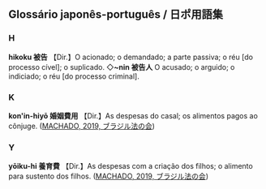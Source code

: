 ## Glossário japonês-português / 日ポ用語集
### H
**hikoku 被告** 【Dir.】O acionado; o demandado; a parte passiva; o réu [do processo cível]; o suplicado. ◇**~nin 被告人** O acusado; o arguido; o indiciado; o réu [do processo criminal].

### K
**kon'in-hiyō 婚姻費用** 【Dir.】As despesas do casal; os alimentos pagos ao cônjuge. ([MACHADO, 2019, ブラジル法の会](https://burajiruhounokai.wordpress.com/2019/03/16/alimentos-e-tabelas-de-calculos-no-direito-de-familia-japones/))

### Y
**yōiku-hi 養育費** 【Dir.】As despesas com a criação dos filhos; o alimento para sustento dos filhos. ([MACHADO, 2019, ブラジル法の会](https://burajiruhounokai.wordpress.com/2019/03/16/alimentos-e-tabelas-de-calculos-no-direito-de-familia-japones/))
